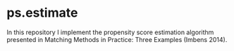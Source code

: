 # ps.estimate
In this repository I implement the propensity score estimation algorithm presented in Matching Methods in Practice: Three Examples (Imbens 2014).
